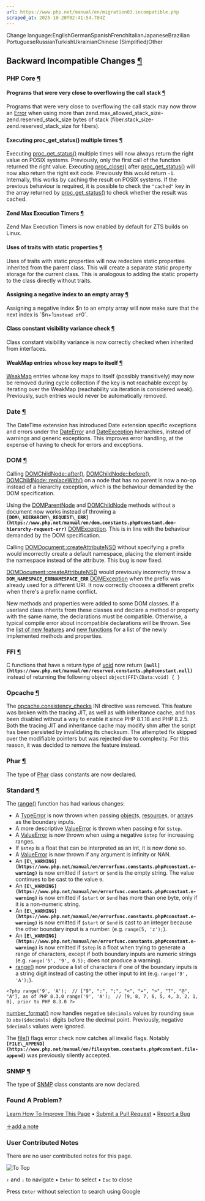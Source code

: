 ```yaml
---
url: https://www.php.net/manual/en/migration83.incompatible.php
scraped_at: 2025-10-20T02:41:54.704Z
---
```


Change language:EnglishGermanSpanishFrenchItalianJapaneseBrazilian PortugueseRussianTurkishUkrainianChinese (Simplified)Other

## Backward Incompatible Changes [¶](https://www.php.net/manual/en/migration83.incompatible.php\#migration83.incompatible)

### PHP Core [¶](https://www.php.net/manual/en/migration83.incompatible.php\#migration83.incompatible.core)

#### Programs that were very close to overflowing the call stack [¶](https://www.php.net/manual/en/migration83.incompatible.php\#migration83.incompatible.core.overflowing-call-stack)

Programs that were very close to overflowing the call stack may now throw an
[Error](https://www.php.net/manual/en/class.error.php) when using more than
zend.max\_allowed\_stack\_size-zend.reserved\_stack\_size bytes of stack
(fiber.stack\_size-zend.reserved\_stack\_size for fibers).


#### Executing proc\_get\_status() multiple times [¶](https://www.php.net/manual/en/migration83.incompatible.php\#migration83.incompatible.core.proc-get-status-multiple-times)

Executing [proc\_get\_status()](https://www.php.net/manual/en/function.proc-get-status.php) multiple times will now always
return the right value on POSIX systems. Previously, only the first call
of the function returned the right value. Executing
[proc\_close()](https://www.php.net/manual/en/function.proc-close.php) after [proc\_get\_status()](https://www.php.net/manual/en/function.proc-get-status.php)
will now also return the right exit code. Previously this would return
`-1`.
Internally, this works by caching the result on POSIX systems.
If the previous behaviour is required, it is possible to check the
`"cached"` key in the array returned by
[proc\_get\_status()](https://www.php.net/manual/en/function.proc-get-status.php) to check whether the result was cached.


#### Zend Max Execution Timers [¶](https://www.php.net/manual/en/migration83.incompatible.php\#migration83.incompatible.core.zend-max-execution-timers)

Zend Max Execution Timers is now enabled by default for ZTS builds on
Linux.


#### Uses of traits with static properties [¶](https://www.php.net/manual/en/migration83.incompatible.php\#migration83.incompatible.core.traits-with-static-properties)

Uses of traits with static properties will now redeclare static properties
inherited from the parent class. This will create a separate static
property storage for the current class. This is analogous to adding the
static property to the class directly without traits.


#### Assigning a negative index to an empty array [¶](https://www.php.net/manual/en/migration83.incompatible.php\#migration83.incompatible.core.negative-index-to-empty-array)

Assigning a negative index $n to an empty array will now make sure that the
next index is `$n+1` instead of `0`.


#### Class constant visibility variance check [¶](https://www.php.net/manual/en/migration83.incompatible.php\#migration83.incompatible.core.class-constant-visibility-check)

Class constant visibility variance is now correctly checked when inherited
from interfaces.


#### WeakMap entries whose key maps to itself [¶](https://www.php.net/manual/en/migration83.incompatible.php\#migration83.incompatible.core.weakmap-entries-maps-to-itself)

[WeakMap](https://www.php.net/manual/en/class.weakmap.php) entries whose key maps to itself (possibly
transitively) may now be removed during cycle collection if the key is not
reachable except by iterating over the WeakMap (reachability via iteration is
considered weak).
Previously, such entries would never be automatically removed.


### Date [¶](https://www.php.net/manual/en/migration83.incompatible.php\#migration83.incompatible.date)

The DateTime extension has introduced Date extension specific exceptions
and errors under the [DateError](https://www.php.net/manual/en/class.dateerror.php) and
[DateException](https://www.php.net/manual/en/class.dateexception.php) hierarchies, instead of warnings and
generic exceptions. This improves error handling, at the expense
of having to check for errors and exceptions.


### DOM [¶](https://www.php.net/manual/en/migration83.incompatible.php\#migration83.incompatible.dom)

Calling [DOMChildNode::after()](https://www.php.net/manual/en/domchildnode.after.php),
[DOMChildNode::before()](https://www.php.net/manual/en/domchildnode.before.php),
[DOMChildNode::replaceWith()](https://www.php.net/manual/en/domchildnode.replacewith.php)
on a node that has no parent is now a no-op instead of a hierarchy
exception, which is the behaviour demanded by the DOM specification.


Using the [DOMParentNode](https://www.php.net/manual/en/class.domparentnode.php)
and [DOMChildNode](https://www.php.net/manual/en/class.domchildnode.php) methods without a document now
works instead of throwing a **`[DOM\_HIERARCHY\_REQUEST\_ERR](https://www.php.net/manual/en/dom.constants.php#constant.dom-hierarchy-request-err)`** [DOMException](https://www.php.net/manual/en/class.domexception.php).
This is in line with the behaviour demanded by the DOM specification.


Calling [DOMDocument::createAttributeNS()](https://www.php.net/manual/en/domdocument.createattributens.php) without specifying
a prefix would incorrectly create a default namespace, placing the element
inside the namespace instead of the attribute. This bug is now fixed.


[DOMDocument::createAttributeNS()](https://www.php.net/manual/en/domdocument.createattributens.php) would previously
incorrectly throw a **`DOM_NAMESPACE_ERRNAMESPACE_ERR`** [DOMException](https://www.php.net/manual/en/class.domexception.php) when the prefix was already used for a
different URI. It now correctly chooses a different prefix when there's a
prefix name conflict.


New methods and properties were added to some DOM classes.
If a userland class inherits from these classes and declare a method or property
with the same name, the declarations must be compatible. Otherwise, a typical
compile error about incompatible declarations will be thrown.
See the [list of new features](https://www.php.net/manual/en/migration83.new-features.php#migration83.new-features.dom)
and [new functions](https://www.php.net/manual/en/migration83.new-functions.php#migration83.new-functions.dom) for
a list of the newly implemented methods and properties.


### FFI [¶](https://www.php.net/manual/en/migration83.incompatible.php\#migration83.incompatible.ffi)

C functions that have a return type of [void](https://www.php.net/manual/en/language.types.void.php) now return **`[null](https://www.php.net/manual/en/reserved.constants.php#constant.null)`** instead of
returning the following object `object(FFI\CData:void) { }`

### Opcache [¶](https://www.php.net/manual/en/migration83.incompatible.php\#migration83.incompatible.opcache)

The [opcache.consistency\_checks](https://www.php.net/manual/en/opcache.configuration.php#ini.opcache.consistency-checks)
INI directive was removed. This feature was broken with the tracing JIT,
as well as with inheritance cache, and has been disabled without a way to
enable it since PHP 8.1.18 and PHP 8.2.5.
Both the tracing JIT and inheritance cache may modify shm after the script
has been persisted by invalidating its checksum. The attempted fix skipped
over the modifiable pointers but was rejected due to complexity. For this
reason, it was decided to remove the feature instead.


### Phar [¶](https://www.php.net/manual/en/migration83.incompatible.php\#migration83.incompatible.phar)

The type of [Phar](https://www.php.net/manual/en/class.phar.php) class constants are now declared.


### Standard [¶](https://www.php.net/manual/en/migration83.incompatible.php\#migration83.incompatible.standard)

The [range()](https://www.php.net/manual/en/function.range.php) function has had various changes:


- A [TypeError](https://www.php.net/manual/en/class.typeerror.php) is now thrown when passing [object](https://www.php.net/manual/en/language.types.object.php)s,
[resource](https://www.php.net/manual/en/language.types.resource.php)s, or [array](https://www.php.net/manual/en/language.types.array.php)s as the boundary inputs.
- A more descriptive [ValueError](https://www.php.net/manual/en/class.valueerror.php) is thrown when
passing `0` for `$step`.
- A [ValueError](https://www.php.net/manual/en/class.valueerror.php) is now thrown when using a
negative `$step` for increasing ranges.
- If `$step` is a float that can be interpreted
as an int, it is now done so.
- A [ValueError](https://www.php.net/manual/en/class.valueerror.php) is now thrown if any argument
is infinity or NAN.
- An **`[E\_WARNING](https://www.php.net/manual/en/errorfunc.constants.php#constant.e-warning)`** is now emitted if
`$start` or `$end` is the empty
string. The value continues to be cast to the value `0`.
- An **`[E\_WARNING](https://www.php.net/manual/en/errorfunc.constants.php#constant.e-warning)`** is now emitted if
`$start` or `$end` has more than
one byte, only if it is a non-numeric string.
- An **`[E\_WARNING](https://www.php.net/manual/en/errorfunc.constants.php#constant.e-warning)`** is now emitted if
`$start` or `$end` is cast to an
integer because the other boundary input is a number.
(e.g. `range(5, 'z');`).
- An **`[E\_WARNING](https://www.php.net/manual/en/errorfunc.constants.php#constant.e-warning)`** is now emitted if
`$step` is a float when trying to generate a range of
characters, except if both boundary inputs are numeric strings (e.g.
`range('5', '9', 0.5);` does not produce a warning).
- [range()](https://www.php.net/manual/en/function.range.php) now produce a list of characters if one
of the boundary inputs is a string digit instead of casting the other input
to int (e.g. `range('9', 'A');`).

`<?php
range('9', 'A');  // ["9", ":", ";", "<", "=", ">", "?", "@", "A"], as of PHP 8.3.0
range('9', 'A');  // [9, 8, 7, 6, 5, 4, 3, 2, 1, 0], prior to PHP 8.3.0
?>`

[number\_format()](https://www.php.net/manual/en/function.number-format.php) now handles negative
`$decimals` values by rounding
`$num` to `abs($decimals)` digits before the
decimal point. Previously, negative `$decimals` values
were ignored.


The [file()](https://www.php.net/manual/en/function.file.php) flags error check now catches all invalid flags.
Notably **`[FILE\_APPEND](https://www.php.net/manual/en/filesystem.constants.php#constant.file-append)`** was previously silently accepted.


### SNMP [¶](https://www.php.net/manual/en/migration83.incompatible.php\#migration83.incompatible.SNMP)

The type of [SNMP](https://www.php.net/manual/en/class.snmp.php) class constants are now declared.


### Found A Problem?

[Learn How To Improve This Page](https://github.com/php/doc-base/blob/master/README.md "This will take you to our contribution guidelines on GitHub")
•
[Submit a Pull Request](https://github.com/php/doc-en/blob/master/appendices/migration83/incompatible.xml)
•
[Report a Bug](https://github.com/php/doc-en/issues/new?body=From%20manual%20page:%20https:%2F%2Fphp.net%2Fmigration83.incompatible%0A%0A---)

[＋add a note](https://www.php.net/manual/add-note.php?sect=migration83.incompatible&repo=en&redirect=https://www.php.net/manual/en/migration83.incompatible.php)

### User Contributed Notes

There are no user contributed notes for this page.

![To Top](https://www.php.net/images/to-top@2x.png)

`↑` and `↓` to navigate •
`Enter` to select •
`Esc` to close


Press `Enter` without
selection to search using Google